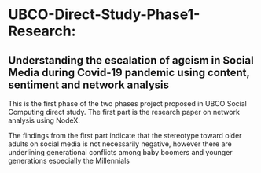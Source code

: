 # UBCO-Direct-Study-Phase1-Research:
## Understanding the escalation of ageism in Social Media during Covid-19 pandemic using content, sentiment and network analysis

This is the first phase of the two phases project proposed in UBCO Social Computing direct study. 
The first part is the research paper on network analysis using NodeX.




The findings from the first part indicate that the stereotype toward older adults on social media is not necessarily negative, however there are underlining generational conflicts among baby boomers and younger generations especially the Millennials
